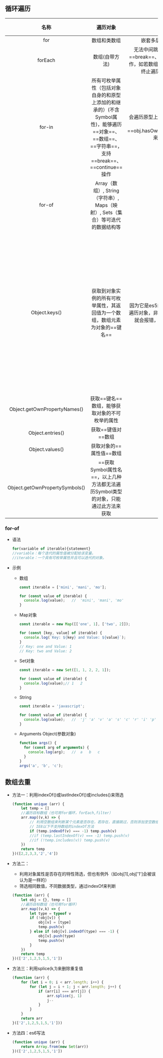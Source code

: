 ## 循环遍历

|              名称              |                           遍历对象                           |                             缺点                             |                     优点                     |
| :----------------------------: | :----------------------------------------------------------: | :----------------------------------------------------------: | :------------------------------------------: |
|              for               |                         数组和类数组                         |                      嵌套多层，难以维护                      |                                              |
|            forEach             |                        数组(自带方法)                        | 无法中间跳出循环（不支持==break==、==continue==操作，如若数组成员很多，将无法终止遍历来节省资源 |                                              |
|             for-in             | 所有可枚举属性（包括对象自身的和原型上添加的和继承的）(不含Symbol属性)，能够遍历==对象==、==数组==、==字符串==，支持==break==、==continue==操作 | 会遍历原型上可枚举属性，需要通过==obj.hasOwnProperty(attr)==来过滤掉 |                                              |
|             for-of             | Array（数组）, String（字符串）, Maps（映射）, Sets（集合）等可迭代的数据结构等 |                                                              |                                              |
|         Object.keys()          | 获取到对象实例的所有可枚举属性，其返回值为一个数组，数组元素为对象的==键名== | 因为它是es5的写法，所以只能遍历对象，非对象（如字符串）就会报错，但es6不会报错 | 它不会获取对象自身不可枚举属性和原型上的属性 |
|  Object.getOwnPropertyNames()  |        获取==键名==数组，能够获取对象的不可枚举的属性        |                                                              |                                              |
|        Object.entries()        |                      获取==键值对==数组                      |                                                              |                                              |
|        Object.values()         |                   获取对象的==属性值==数组                   |                                                              |                                              |
| Object.getOwnPropertySymbols() | ==获取Symbol属性名==，以上几种方法都无法遍历Symbol类型的对象，只能通过此方法来获取 |                                                              |                                              |

### for-of

+ 语法

  ```js
  for(variable of iterable){statement}
  //variable：每个迭代的属性值被分配给该变量。
  //iterable：一个具有可枚举属性并且可以迭代的对象。
  ```

+ 示例

  + 数组

    ```js
    const iterable = ['mini', 'mani', 'mo'];

    for (const value of iterable) {
      console.log(value);	//	'mini', 'mani', 'mo'
    }
    ```

  + Map对象

    ```js
    const iterable = new Map([['one', 1], ['two', 2]]);

    for (const [key, value] of iterable) {
      console.log(`Key: ${key} and Value: ${value}`);
    }
    // Key: one and Value: 1
    // Key: two and Value: 2
    ```

  + Set对象

    ```js
    const iterable = new Set([1, 1, 2, 2, 1]);

    for (const value of iterable) {
      console.log(value);// 1	2
    }
    ```

  + String

    ```js
    const iterable = 'javascript';

    for (const value of iterable) {
      console.log(value);	//	'j' 'a' 'v' 'a' 's' 'c' 'r' 'i' 'p' 't'
    }
    ```

  + Arguments Object(参数对象)

    ```js
    function args() {
      for (const arg of arguments) {
        console.log(arg);	//	a	b	c
      }
    }
    args('a', 'b', 'c');
    ```



## 数组去重

- 方法一：利用indexOf()或lastIndexOf()或includes()来筛选

  ```js
  (function unique (arr) {
      let temp = []
      //遍历目标数组（也可用for循环，forEach,filter）
      arr.map((v,k) => {
          // 利用空数组来判断某个元素是否存在，若存在，直接跳过，否则添加至空数组中
          // IE8以下不支持数组的indexOf方法
          if (temp.indexOf(v) === -1) temp.push(v)
          //if (temp.lastIndexOf(v) === -1) temp.push(v)
          //if (!temp.includes(v)) temp.push(v)
      })
      return temp
  })([2,2,3,3,'2','4'])
  ```

- 方法二：

  - 利用对象属性是否存在的特性筛选，但也有例外（如obj[1],obj['1']会被误认为是一样的）
  - 筛选相同数值，不同数据类型，通过indexOf来判断

  ```js
  (function (arr) {
      let obj = {}, temp = []
      //遍历目标数组（也可用for循环）
      arr.map((v,k) => {
          let type = typeof v
          if (!obj[v]) {
              obj[v] = [type]
              temp.push(v)
          } else if (obj[v].indexOf(type) === -1) {
              obj[v].push(type)
              temp.push(v)
          }
      })
      return temp
  })(['2',1,2,5,1,5,'1'])
  ```

- 方法三：利用splice(k,1)来删除重复值

  ```js
  (function (arr) {
      for (let i = 0; i < arr.length; i++) {
          for (let j = i + 1; j < arr.length; j++) {
              if (arr[i] === arr[j]) {
                  arr.splice(j, 1)
                  j--
              }
          }
      }
      return arr
  }(['2',1,2,5,1,5,'1']))
  ```

- 方法四：es6写法

  ```js
  (function unique (arr) {
      return Array.from(new Set(arr))
  })(['2',1,2,5,1,5,'1'])
  ```
